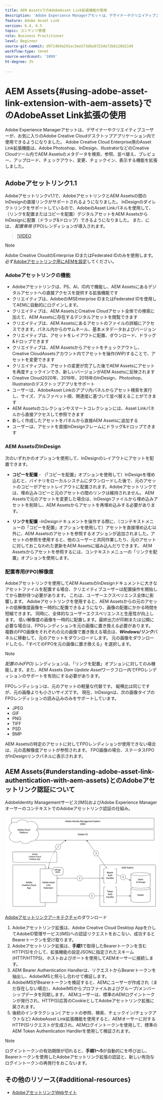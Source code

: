 ```yaml
---
title: AEM AssetsでのAdobeAsset Link拡張機能の使用
description: 'Adobe Experience Managerアセットは、デザイナーやクリエイティブユーザーが、お気に入りのAdobe Creative Cloudデスクトップアプリケーション内で使用できるようになりました。 Adobe Creative Cloud Enterprise用のAsset Link拡張機能は、Adobe Photoshop、InDesign、IllustratorなどのCreative Cloudツール内でAEM Assetsのメタデータを検索、参照、並べ替え、プレビュー、アップロード、チェックアウト、変更、チェックイン、表示する機能を拡張しました。 '
feature: Adobe Asset Link
version: 6.4, 6.5
topic: コンテンツ管理
role: Business Practitioner
level: Beginner
source-git-commit: d9714b9a291ec3ee5f3dba9723de72bb120d2149
workflow-type: tm+mt
source-wordcount: '1099'
ht-degree: 2%

---
```



# AEM Assets{#using-adobe-asset-link-extension-with-aem-assets}でのAdobeAsset Link拡張の使用

Adobe Experience Managerアセットは、デザイナーやクリエイティブユーザーが、お気に入りのAdobe Creative Cloudデスクトップアプリケーション内で使用できるようになりました。 Adobe Creative Cloud Enterprise用のAsset Link拡張機能は、Adobe Photoshop、InDesign、IllustratorなどのCreative Cloudツール内でAEM Assetsのメタデータを検索、参照、並べ替え、プレビュー、アップロード、チェックアウト、変更、チェックイン、表示する機能を拡張しました。


## Adobeアセットリンク1.1

Adobeアセットリンクv1.1で、AdobeアセットリンクとAEM Assetsの間のInDesignの直接リンクがサポートされるようになりました。 InDesignのダイレクトリンクをサポートしているので、AdobeのAsset Linkパネルを使用して、（リンクを配置またはコピーを配置）デジタルアセットをAEM AssetsからInDesignに配置（ドラッグ&amp;ドロップ）できるようになりました。 また、には、 *配置専用* (FPO)レンディションが導入されます。

>[!VIDEO](https://video.tv.adobe.com/v/28988/?quality=12&learn=on)

>[!NOTE]
>
>Adobe Creative CloudのEnterprise IDまたはFederated IDのみを使用します。 必ず[Adobeアセットリンク用にAEMを設定](https://helpx.adobe.com/jp/enterprise/admin-guide.html/enterprise/using/adobe-asset-link.ug.html)してください。


### Adobeアセットリンクの機能

* Adobeアセットリンクは、PS、AI、ID内で機能し、AEM Assetsにあるデジタルアセットへの直接アクセスを提供する拡張機能です
* クリエイティブは、AdobeのIMSEnterprise IDまたはFederated IDを使用してAEMに自動的にログインします。
* クリエイティブは、AEM AssetsとCreative Cloudアセット全体での検索に加えて、AEM Assetsに存在するデジタルアセットを閲覧できます
* クリエイティブは、AEM Assetsにあるアセットのファイルの詳細にアクセスできます。パネル内からのサムネール、基本メタデータおよびバージョン
* クリエイティブは、アセットをレイアウトに配置、ダウンロード、ドラッグ&amp;ドロップできます
* クリエイティブは、AEM Assetsからアセットをチェックアウトし、Creative CloudAssetsアカウント内でアセットを操作(WIP)することで、アセットを変更できます
* クリエイティブは、アセットの変更が完了した後でAEM Assetsにアセットを再度チェックインでき、新しいバージョンがAEM Assetsに反映されます
* Creative Cloud2020年、2019年、2018年のInDesign、Photoshop、Illustratorのデスクトップアプリをサポート
* ユーザーは、AdobeAsset Linkのアプリ内パネルからアセット検索を実行し、サイズ、アルファベット順、関連度に基づいて並べ替えることができます
* AEM Assetsのコレクションやスマートコレクションには、Asset Linkパネルから直接アクセスして参照できます
* 新しく作成したアセットをパネルから直接AEM Assetsに追加する
* ユーザーは、アセットを直接InDesignフレームにドラッグ&amp;ドロップできます

### AEM AssetsのInDesign

次のいずれかのオプションを使用して、InDesignのレイアウトにアセットを配置できます。

* **コピーを配置**  - （「コピーを配置」オプションを使用して）InDesignを埋め込むと、バイナリをローカルシステムにダウンロードした後で、元のアセットのコピーがアセットレイアウトに配置されます。Adobeアセットリンクでは、埋め込みコピーと元のアセットの間のリンクは維持されません。 AEM Assetsで元のアセットを変更した場合は、InDesignファイルから埋め込みアセットを削除し、AEM Assetsからアセットを再埋め込みする必要があります。

* **リンクを配置**  -InDesignドキュメントを操作する際に、（コンテキストメニューの「コピーを配置」オプションを使用して）アセットを直接埋め込む以外に、AEM Assetsのアセットを参照するオプションが追加されました。アセットの参照を使用すると、他のユーザーと共同作業したり、元のアセットに対しておこなわれた更新をAEM Assetsに組み込んだりできます。 AEM Assetsからアセットを参照するには、コンテキストメニューの「リンクを配置」オプションを使用します。

### 配置専用(FPO)解像度

Adobeアセットリンクを使用してAEM AssetsのInDesignドキュメントに大きなアセットファイルを配置する場合、クリエイティブユーザーは配置操作を開始してから数秒待つ必要があります。 これは、ユーザーエクスペリエンス全体に影響します。 Adobeアセットリンクを使用すると、AEM Assetsからの元のアセットの低解像度画像を一時的に配置できるようになり、画像の配置にかかる時間を短縮できます。 同時に、全体的なユーザーエクスペリエンスと生産性が向上します。 低い解像度の画像を一時的に配置します。最終出力が印刷または公開に必要な場合は、FPOレンディションを元の画像に置き換える必要があります。 複数のFPO画像をそれぞれの元の画像で置き換える場合は、**_Windows/リンク_**&#x200B;パネルに移動して、元のアセットをダウンロードします。 元の画像をダウンロードしたら、「すべてのFPOを元の画像に置き換える」を選択します。

>[!NOTE]
>
> *配置のみ(FPO)* レンディションは、「リンクを配置」オプションに対してのみ機能します。また、AEM Assets *Dam Update Asset*&#x200B;ワークフロー内でFPOレンディションのサポートを有効にする必要があります。

FPOレンディションは、元のアセットの軽量な代替です。 縦横比は同じですが、元の画像よりも小さいサイズです。 現在、InDesignは、次の画像タイプのFPOレンディションの読み込みのみをサポートしています。

* JPEG
* GIF
* PNG
* TIFF
* PSD
* BMP

AEM Assetsの特定のアセットに対してFPOレンディションが使用できない場合は、元の高解像度アセットが参照されます。 FPO画像の場合、ステータスFPOがInDesignリンクパネルに表示されます。

## AEM Assets{#understanding-adobe-asset-link-authentication-with-aem-assets}とのAdobeアセットリンク認証について

AdobeIdentity Managementサービス(IMS)およびAdobe Experience ManagerオーサーのコンテキストでのAdobeアセットリンク認証の仕組み。

![Adobeアセットリンクのアーキテクチャ](assets/adobe-asset-link-article-understand.png)

[Adobeアセットリンクアーキテクチャ](assets/adobe-asset-link-article-understand-1.png)のダウンロード

1. Adobeアセットリンク拡張は、Adobe Creative Cloud Desktop Appを介してAdobeID管理サービス(IMS)への認証リクエストをおこない、成功するとBearerトークンを受け取ります。
2. Adobeアセットリンク拡張は、**手順1**&#x200B;で取得したBearerトークンを含むHTTP(S)を介して、拡張機能の設定JSONに指定されたスキーム(HTTP/HTTPS)、ホストおよびポートを使用してAEMオーサーに接続します。
3. AEM Bearer Authentication Handlerは、リクエストからBearerトークンを抽出し、AdobeIMSと照らし合わせて検証します。
4. AdobeIMSがBearerトークンを検証すると、AEMにユーザーが作成され（まだ存在しない場合）、AdobeIMSからプロファイルおよびグループ/メンバーシップデータを同期します。 AEMユーザーは、標準のAEMログイントークンが発行され、HTTP(S)応答のCookieとしてAdobeアセットリンク拡張に戻されます。
5. 後続のインタラクション( アセットの参照、検索、チェックイン/チェックアウトなど) AdobeAsset Link拡張機能を使用すると、AEMオーサーに対するHTTP(S)リクエストが生成され、AEMログイントークンを使用して、標準のAEM Token Authentication Handlerを使用して検証されます。

>[!NOTE]
>
>ログイントークンの有効期限が切れると、**手順1～5**&#x200B;が自動的にを呼び出し、Bearerトークンを使用したAdobeアセットリンク拡張の認証と、新しい有効なログイントークンの再発行をおこないます。

## その他のリソース{#additional-resources}

* [AdobeアセットリンクWebサイト](https://www.adobe.com/jp/creativecloud/business/enterprise/adobe-asset-link.html)